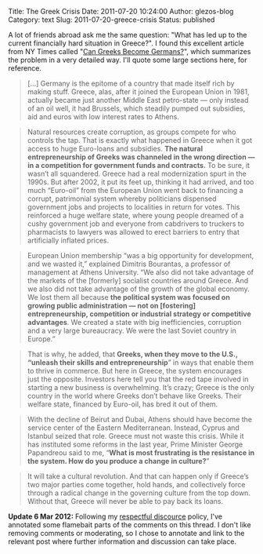 Title: The Greek Crisis
Date: 2011-07-20 10:24:00
Author: glezos-blog
Category: text
Slug: 2011-07-20-greece-crisis
Status: published

A lot of friends abroad ask me the same question: "What has led up to the current financially hard situation in Greece?". I found this excellent article from NY Times called "[Can Greeks Become Germans?](http://www.nytimes.com/2011/07/20/opinion/20friedman.html?_r=1)", which summarizes the problem in a very detailed way. I'll quote some large sections here, for reference.

> [...] Germany is the epitome of a country that made itself rich by making stuff.
> Greece, alas, after it joined the European Union in 1981, actually became
> just another Middle East petro-state — only instead of an oil well, it had
> Brussels, which steadily pumped out subsidies, aid and euros with low
> interest rates to Athens.

> Natural resources create corruption, as groups compete for who controls the
> tap. That is exactly what happened in Greece when it got access to huge
> Euro-loans and subsidies. **The natural entrepreneurship of Greeks was
> channeled in the wrong direction — in a competition for government funds and
> contracts.** To be sure, it wasn’t all squandered. Greece had a real
> modernization spurt in the 1990s. But after 2002, it put its feet up,
> thinking it had arrived, and too much “Euro-oil” from the European Union went
> back to financing a corrupt, patrimonial system whereby politicians dispensed
> government jobs and projects to localities in return for votes. This
> reinforced a huge welfare state, where young people dreamed of a cushy
> government job and everyone from cabdrivers to truckers to pharmacists to
> lawyers was allowed to erect barriers to entry that artificially inflated
> prices.

> European Union membership “was a big opportunity for development, and we
> wasted it,” explained Dimitris Bourantas, a professor of management at Athens
> University. “We also did not take advantage of the markets of the [formerly]
> socialist countries around Greece. And we also did not take advantage of the
> growth of the global economy. We lost them all because **the political system
> was focused on growing public administration — not on [fostering]
> entrepreneurship, competition or industrial strategy or competitive
> advantages**. We created a state with big inefficiencies, corruption and a very
> large bureaucracy. We were the last Soviet country in Europe.”

> That is why, he added, that **Greeks, when they move to the U.S., “unleash
> their skills and entrepreneurship**” in ways that enable them to thrive in
> commerce. But here in Greece, the system encourages just the opposite.
> Investors here tell you that the red tape involved in starting a new business
> is overwhelming. It’s crazy; Greece is the only country in the world where
> Greeks don’t behave like Greeks. Their welfare state, financed by Euro-oil,
> has bred it out of them.

> With the decline of Beirut and Dubai, Athens should have become the service
> center of the Eastern Mediterranean. Instead, Cyprus and Istanbul seized that
> role. Greece must not waste this crisis. While it has instituted some reforms
> in the last year, Prime Minister George Papandreou said to me, “**What is most
> frustrating is the resistance in the system. How do you produce a change in
> culture?**”

> It will take a cultural revolution. And that can happen only if Greece’s two
> major parties come together, hold hands, and collectively force through a
> radical change in the governing culture from the top down. Without that,
> Greece will never be able to pay back its loans.

**Update 6 Mar 2012:** Following my [respectful discource](http://miniblog.glezos.com/post/17906591407/flaimebait) policy, I've annotated some flamebait parts of the comments on this thread. I don't like removing comments or moderating, so I chose to annotate and link to the relevant post where further information and discussion can take place.

